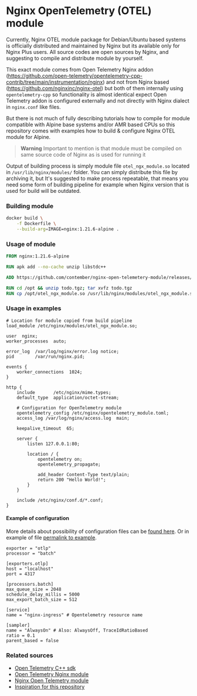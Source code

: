 # Nginx OpenTelemetry (OTEL) module

Currently, Nginx OTEL module package for Debian/Ubuntu based systems is officially distributed and maintained
by Nginx but its available only for Nginx Plus users. All source codes are open sources by Nginx, 
and suggesting to compile and distribute module by yourself.

This exact module comes from Open Telemetry Nginx addon (https://github.com/open-telemetry/opentelemetry-cpp-contrib/tree/main/instrumentation/nginx)
and not from Nginx based (https://github.com/nginxinc/nginx-otel) but both of them internally using `opentelemetry-cpp`
so functionality is almost identical expect Open Telemetry addon is configured externally and not directly with Nginx
dialect in `nginx.conf` like files.

But there is not much of fully describing tutorials how to compile for module compatible with Alpine base systems and/or AMR
based CPUs so this repository comes with examples how to build & configure Nginx OTEL module for Alpine.

> **Warning**
> Important to mention is that module must be compiled on same source code of Nginx as is used for running it

Output of building process is simply module file `otel_ngx_module.so` located in `/usr/lib/nginx/modules/` folder.
You can simply distribute this file by archiving it, but It's suggested to make process repeatable,
that means you need some form of building pipeline for example when Nginx version that is used for build will be outdated.


### Building module

```bash
docker build \
    -f Dockerfile \
    --build-arg=IMAGE=nginx:1.21.6-alpine .
```

### Usage of module

```dockerfile
FROM nginx:1.21.6-alpine

RUN apk add --no-cache unzip libstdc++

ADD https://github.com/contember/nginx-open-telemetery-module/releases/download/todo.tgz /opt

RUN cd /opt && unzip todo.tgz; tar xvfz todo.tgz
RUN cp /opt/otel_ngx_module.so /usr/lib/nginx/modules/otel_ngx_module.so
```

### Usage in examples

```nginx configuration
# Location for module copied from build pipeline
load_module /etc/nginx/modules/otel_ngx_module.so;

user  nginx;
worker_processes  auto;

error_log  /var/log/nginx/error.log notice;
pid        /var/run/nginx.pid;

events {
    worker_connections  1024;
}

http {
    include       /etc/nginx/mime.types;
    default_type  application/octet-stream;

    # Configuration for OpenTelemetry module
    opentelemetry_config /etc/nginx/opentelemetry_module.toml;
    access_log /var/log/nginx/access.log  main;

    keepalive_timeout  65;

    server {
        listen 127.0.0.1:80;

        location / {
            opentelemetry on;
            opentelemetry_propagate;

            add_header Content-Type text/plain;
            return 200 "Hello World!";
        }
    }

    include /etc/nginx/conf.d/*.conf;
}
```

#### Example of configuration
More details about possibility of configuration files can be [found here](https://github.com/open-telemetry/opentelemetry-cpp-contrib/tree/2a0db982f3d7ee91dfbe8150435e49e837bfb7ce/instrumentation/nginx#usage).
Or in example of file [permalink to example](https://github.com/open-telemetry/opentelemetry-cpp-contrib/blob/2a0db982f3d7ee91dfbe8150435e49e837bfb7ce/instrumentation/nginx/test/conf/otel-nginx.toml).

```tomp
exporter = "otlp"
processor = "batch"

[exporters.otlp]
host = "localhost"
port = 4317

[processors.batch]
max_queue_size = 2048
schedule_delay_millis = 5000
max_export_batch_size = 512

[service]
name = "nginx-ingress" # Opentelemetry resource name

[sampler]
name = "AlwaysOn" # Also: AlwaysOff, TraceIdRatioBased
ratio = 0.1
parent_based = false
```

### Related sources
- [Open Telemetry C++ sdk](https://github.com/open-telemetry/opentelemetry-cpp)
- [Open Telemetry Nginx module](https://github.com/open-telemetry/opentelemetry-cpp-contrib)
- [Nginx Open Telemetry module](https://github.com/nginxinc/nginx-otel)
- [Inspiration for this repository](https://github.com/tangx/Nginx-With-OpenTelemetry)
